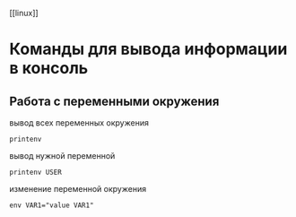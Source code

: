 [[linux]]

# Команды для вывода информации в консоль

## Работа с переменными окружения

вывод всех переменных окружения
```shell
printenv
```

вывод нужной переменной
```shell
printenv USER
```

изменение переменной окружения
```shell
env VAR1="value VAR1"
```